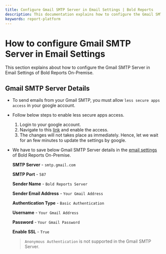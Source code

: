 ```yaml
---
title: Configure Gmail SMTP Server in Email Settings | Bold Reports
description: This documentation explains how to configure the Gmail SMTP Server in Email Settings of Bold Reports On-Premise.
keywords: report-platform
---
```


# How to configure Gmail SMTP Server in Email Settings

This section explains about how to configure the Gmail SMTP Server in Email Settings of Bold Reports On-Premise.

## Gmail SMTP Server Details

* To send emails from your Gmail SMTP, you must allow `less secure apps access` in your google account.

* Follow below steps to enable less secure apps access.

   1. Login to your google account.
   2. Navigate to this [link](https://myaccount.google.com/lesssecureapps) and enable the access.
   3. The changes will not takes place as immediately. Hence, let we wait for an few minutes to update the settings by google.

* We have to save below Gmail SMTP Server details in the [email settings](./../../manage-app-settings/email-settings/) of Bold Reports On-Premise.

    **SMTP Server** - `smtp.gmail.com`

    **SMTP Port** - `587`

    **Sender Name** - `Bold Reports Server`

    **Sender Email Address** - `Your Gmail Address`

    **Authentication Type** - `Basic Authentication`

    **Username** - `Your Gmail Address`

    **Password** - `Your Gmail Password`

    **Enable SSL** - `True`

    >`Anonymous Authentication` is not supported in the Gmail SMTP Server.